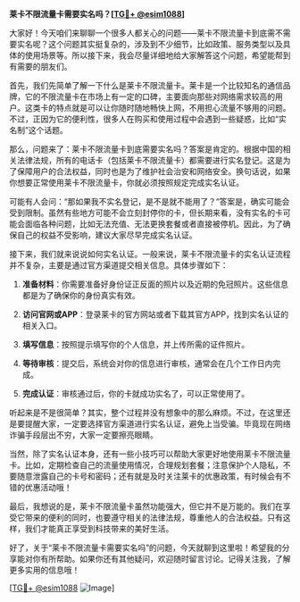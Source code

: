 **莱卡不限流量卡需要实名吗？[[TG💪+ @esim1088](https://t.me/s/esim1088)]**

大家好！今天咱们来聊聊一个很多人都关心的问题——莱卡不限流量卡到底需不需要实名呢？这个问题其实挺复杂的，涉及到不少细节，比如政策、服务类型以及具体的使用场景等。所以接下来，我会尽量详细地给大家解答这个问题，希望能帮到有需要的朋友们。

首先，我们先简单了解一下什么是莱卡不限流量卡。莱卡是一个比较知名的通信品牌，它的不限流量卡在市场上有一定的口碑，主要面向那些对网络需求较高的用户。这类卡的特点就是可以让你随时随地畅快上网，不用担心流量不够用的问题。不过，正因为它的便利性，很多人在购买和使用过程中会遇到一些疑惑，比如“实名制”这个话题。

那么，问题来了：莱卡不限流量卡到底需要实名吗？答案是肯定的。根据中国的相关法律法规，所有的电话卡（包括莱卡不限流量卡）都需要进行实名登记。这是为了保障用户的合法权益，同时也是为了维护社会治安和网络安全。换句话说，如果你想要正常使用莱卡不限流量卡，你就必须按照规定完成实名认证。

可能有人会问：“那如果我不实名登记，是不是就不能用了？”答案是，确实可能会受到限制。虽然有些地方可能不会立刻封停你的卡，但长期来看，没有实名的卡可能会面临各种问题，比如无法充值、无法更换套餐或者直接被停机。因此，为了确保自己的权益不受影响，建议大家尽早完成实名认证。

接下来，我们就来说说如何实名认证。一般来说，莱卡不限流量卡的实名认证流程并不复杂，主要是通过官方渠道提交相关信息。具体步骤如下：

1. **准备材料**：你需要准备好身份证正反面的照片以及近期的免冠照片。这些信息都是为了确保你的身份真实有效。
   
2. **访问官网或APP**：登录莱卡的官方网站或者下载其官方APP，找到实名认证的相关入口。

3. **填写信息**：按照提示填写你的个人信息，并上传所需的证件照片。

4. **等待审核**：提交后，系统会对你的信息进行审核，通常会在几个工作日内完成。

5. **完成认证**：审核通过后，你的卡就成功实名了，可以正常使用了。

听起来是不是很简单？其实，整个过程并没有想象中的那么麻烦。不过，在这里还是要提醒大家，一定要选择官方渠道进行实名认证，避免上当受骗。毕竟现在网络诈骗手段层出不穷，大家一定要擦亮眼睛。

当然，除了实名认证本身，还有一些小技巧可以帮助大家更好地使用莱卡不限流量卡。比如，定期检查自己的流量使用情况，合理规划套餐；注意保护个人隐私，不要随意泄露自己的卡号和密码；还有就是及时关注莱卡的优惠政策，有时候会有不错的优惠活动哦！

最后，我想说的是，莱卡不限流量卡虽然功能强大，但它并不是万能的。我们在享受它带来的便利的同时，也要遵守相关的法律法规，尊重他人的合法权益。只有这样，我们才能真正享受到科技带来的美好生活。

好了，关于“莱卡不限流量卡需要实名吗”的问题，今天就聊到这里啦！希望我的分享能对你有所帮助。如果你还有其他疑问，欢迎随时留言讨论。记得关注我，了解更多实用的信息哦！

[[TG💪+ @esim1088](https://t.me/s/esim1088) ![Image](https://i.postimg.cc/4NQfJmqS/Snipaste-2025-05-13-00-14-12.png)]
